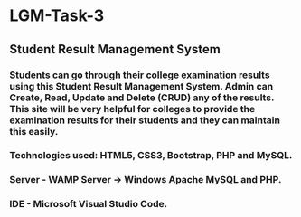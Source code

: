 # LGM-Task-3
## Student Result Management System
### Students can go through their college examination results using this Student Result Management System. Admin can Create, Read, Update and Delete (CRUD) any of the results. This site will be very helpful for colleges to provide the examination results for their students and they can maintain this easily. 
### Technologies used: HTML5, CSS3, Bootstrap, PHP and MySQL.
### Server - WAMP Server -> Windows Apache MySQL and PHP.
### IDE - Microsoft Visual Studio Code.
